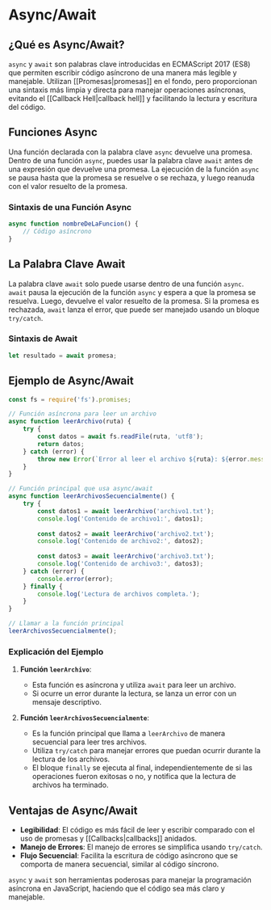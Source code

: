 # Async/Await

## ¿Qué es Async/Await?

`async` y `await` son palabras clave introducidas en ECMAScript 2017 (ES8) que permiten escribir código asíncrono de una manera más legible y manejable. Utilizan [[Promesas|promesas]] en el fondo, pero proporcionan una sintaxis más limpia y directa para manejar operaciones asíncronas, evitando el [[Callback Hell|callback hell]] y facilitando la lectura y escritura del código.

## Funciones Async

Una función declarada con la palabra clave `async` devuelve una promesa. Dentro de una función `async`, puedes usar la palabra clave `await` antes de una expresión que devuelve una promesa. La ejecución de la función `async` se pausa hasta que la promesa se resuelve o se rechaza, y luego reanuda con el valor resuelto de la promesa.

### Sintaxis de una Función Async

```js
async function nombreDeLaFuncion() {
    // Código asíncrono
}
```

## La Palabra Clave Await

La palabra clave `await` solo puede usarse dentro de una función `async`. `await` pausa la ejecución de la función `async` y espera a que la promesa se resuelva. Luego, devuelve el valor resuelto de la promesa. Si la promesa es rechazada, `await` lanza el error, que puede ser manejado usando un bloque `try/catch`.

### Sintaxis de Await
```js
let resultado = await promesa;
```

## Ejemplo de Async/Await

```js
const fs = require('fs').promises;

// Función asíncrona para leer un archivo
async function leerArchivo(ruta) {
    try {
        const datos = await fs.readFile(ruta, 'utf8');
        return datos;
    } catch (error) {
        throw new Error(`Error al leer el archivo ${ruta}: ${error.message}`);
    }
}

// Función principal que usa async/await
async function leerArchivosSecuencialmente() {
    try {
        const datos1 = await leerArchivo('archivo1.txt');
        console.log('Contenido de archivo1:', datos1);
        
        const datos2 = await leerArchivo('archivo2.txt');
        console.log('Contenido de archivo2:', datos2);
        
        const datos3 = await leerArchivo('archivo3.txt');
        console.log('Contenido de archivo3:', datos3);
    } catch (error) {
        console.error(error);
    } finally {
        console.log('Lectura de archivos completa.');
    }
}

// Llamar a la función principal
leerArchivosSecuencialmente();

```

### Explicación del Ejemplo

1. **Función `leerArchivo`**:
    
    - Esta función es asíncrona y utiliza `await` para leer un archivo.
    - Si ocurre un error durante la lectura, se lanza un error con un mensaje descriptivo.
2. **Función `leerArchivosSecuencialmente`**:
    
    - Es la función principal que llama a `leerArchivo` de manera secuencial para leer tres archivos.
    - Utiliza `try/catch` para manejar errores que puedan ocurrir durante la lectura de los archivos.
    - El bloque `finally` se ejecuta al final, independientemente de si las operaciones fueron exitosas o no, y notifica que la lectura de archivos ha terminado.

## Ventajas de Async/Await

- **Legibilidad**: El código es más fácil de leer y escribir comparado con el uso de promesas y [[Callbacks|callbacks]] anidados.
- **Manejo de Errores**: El manejo de errores se simplifica usando `try/catch`.
- **Flujo Secuencial**: Facilita la escritura de código asíncrono que se comporta de manera secuencial, similar al código síncrono.

`async` y `await` son herramientas poderosas para manejar la programación asíncrona en JavaScript, haciendo que el código sea más claro y manejable.